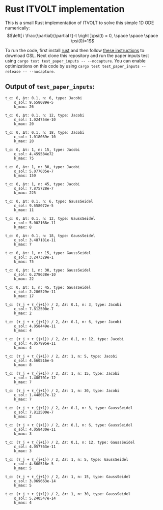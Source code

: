 # Rust ITVOLT implementation
This is a small Rust implementation of ITVOLT to solve this simple 1D ODE numerically:
$$\left[ i \frac{\partial}{\partial t}-t \right ]\psi(t) = 0, \space \space \space \psi(0)=1$$

To run the code, first install [rust](https://www.rust-lang.org/learn/get-started) and then follow [these instructions](https://docs.rs/GSL/latest/rgsl/index.html) to download GSL.  Next clone this repository and run the paper inputs test using `cargo test test_paper_inputs -- --nocapture`.  You can enable optimizations on this code by using `cargo test test_paper_inputs --release -- --nocapture`.

## Output of `test_paper_inputs`:
```
t_α: 0, Δτ: 0.1, n: 6, type: Jacobi
    ε_sol: 9.658089e-5
    k_max: 26

t_α: 0, Δτ: 0.1, n: 12, type: Jacobi
    ε_sol: 1.024754e-10
    k_max: 20

t_α: 0, Δτ: 0.1, n: 18, type: Jacobi
    ε_sol: 1.018039e-10
    k_max: 20

t_α: 0, Δτ: 1, n: 15, type: Jacobi
    ε_sol: 4.459584e72
    k_max: 75

t_α: 0, Δτ: 1, n: 30, type: Jacobi
    ε_sol: 5.077035e-7
    k_max: 150

t_α: 0, Δτ: 1, n: 45, type: Jacobi
    ε_sol: 7.875728e-7
    k_max: 225

t_α: 0, Δτ: 0.1, n: 6, type: GaussSeidel
    ε_sol: 9.658072e-5
    k_max: 11

t_α: 0, Δτ: 0.1, n: 12, type: GaussSeidel
    ε_sol: 5.002168e-11
    k_max: 8

t_α: 0, Δτ: 0.1, n: 18, type: GaussSeidel
    ε_sol: 3.487181e-11
    k_max: 7

t_α: 0, Δτ: 1, n: 15, type: GaussSeidel
    ε_sol: 3.247329e-1
    k_max: 75

t_α: 0, Δτ: 1, n: 30, type: GaussSeidel
    ε_sol: 6.278638e-10
    k_max: 22

t_α: 0, Δτ: 1, n: 45, type: GaussSeidel
    ε_sol: 2.206529e-11
    k_max: 17

t_α: (τ_j + τ_{j+1}) / 2, Δτ: 0.1, n: 3, type: Jacobi
    ε_sol: 7.812500e-7
    k_max: 2

t_α: (τ_j + τ_{j+1}) / 2, Δτ: 0.1, n: 6, type: Jacobi
    ε_sol: 4.058449e-11
    k_max: 4

t_α: (τ_j + τ_{j+1}) / 2, Δτ: 0.1, n: 12, type: Jacobi
    ε_sol: 4.057995e-11
    k_max: 4

t_α: (τ_j + τ_{j+1}) / 2, Δτ: 1, n: 5, type: Jacobi
    ε_sol: 4.660516e-5
    k_max: 8

t_α: (τ_j + τ_{j+1}) / 2, Δτ: 1, n: 15, type: Jacobi
    ε_sol: 1.480701e-12
    k_max: 7

t_α: (τ_j + τ_{j+1}) / 2, Δτ: 1, n: 30, type: Jacobi
    ε_sol: 1.448017e-12
    k_max: 7

t_α: (τ_j + τ_{j+1}) / 2, Δτ: 0.1, n: 3, type: GaussSeidel
    ε_sol: 7.812500e-7
    k_max: 2

t_α: (τ_j + τ_{j+1}) / 2, Δτ: 0.1, n: 6, type: GaussSeidel
    ε_sol: 4.058430e-11
    k_max: 3

t_α: (τ_j + τ_{j+1}) / 2, Δτ: 0.1, n: 12, type: GaussSeidel
    ε_sol: 4.057763e-11
    k_max: 3

t_α: (τ_j + τ_{j+1}) / 2, Δτ: 1, n: 5, type: GaussSeidel
    ε_sol: 4.660516e-5
    k_max: 5

t_α: (τ_j + τ_{j+1}) / 2, Δτ: 1, n: 15, type: GaussSeidel
    ε_sol: 3.069663e-14
    k_max: 5

t_α: (τ_j + τ_{j+1}) / 2, Δτ: 1, n: 30, type: GaussSeidel
    ε_sol: 5.240547e-14
    k_max: 4
```